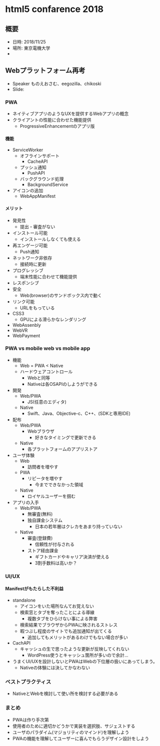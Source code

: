 # html5 confarence 2018

## 概要
* 日時: 2018/11/25
* 場所: 東京電機大学
*


## Webプラットフォーム再考
* Speaker ものえおさむ、eegozilla、chikoski
* Slide:

### PWA
* ネイティブアプリのようなUXを提供するWebアプリの概念
* クライアントの性能に合わせた機能提供
  - ProgressiveEnhancementのアプリ版
#### 機能
* ServiceWorker
  * オフラインサポート
    - CacheAPI
  * プッシュ通知
    - PushAPI
  * バックグラウンド処理
    - BackgroundService
* アイコンの追加
  - WebAppManifest
#### メリット
* 発見性
  - 提出・審査がない
* インストール可能
  - インストールしなくても使える
* 再エンゲージ可能
  - Push通知
* ネットワーク非依存
  - 接続時に更新
* プログレッシブ
  - 端末性能に合わせて機能提供
* レスポンシブ
* 安全
  - Web(browser)のサンドボックス内で動く
* リンク可能
  - URLをもっている
* CSS3
  - GPUによる滑らかなレンダリング
* WebAssenbly
* WebVR
* WebPayment

### PWA vs mobile web vs mobile app
* 機能
  - Web = PWA < Native
  - ハードウェアコントロール
    - Webと同等
    - Nativeは各OSAPIのしようができる
* 開発
  - Web/PWA
    - JS(任意のエディタ)
  - Native
    - Swift、Java、Objective-c、C++、(SDKと専用IDE)
* 配布
  - Web/PWA
    - Webブラウザ
      - 好きなタイミングで更新できる
  - Native
    - 各プラットフォームのアプリストア
* ユーザ体験
  - Web
    - 訪問者を増やす
  - PWA
    - リピータを増やす
      - 今までできなかった領域
  - Native
    - ロイヤルユーザーを掴む
* アプリの入手
  - Web/PWA
    - 無審査(無料)
    - 独自課金システム
      - 日本の若年層はクレカをあまり持っていない
  - Native
    - 審査(登録費)
      - 信頼性が付与される
    - ストア経由課金
      - ギフトカードやキャリア決済が使える
      - 3割手数料は高いか？

### UI/UX
#### Manifestがもたらした不利益
* standalone
  - アイコンをいた場所なんてお覚えない
  - 検索窓とタブを奪ったことによる導線
    - 複数タブをひらけない事による弊害
  - 検索結果でブラウザからPWAに映されるストレス
  - 暇つぶし程度のサイトでも追加通知が出てくる
    - 追加してもメリットがあるわけでもない場合が多い
* CachAPI
  - キャッシュの生で思ったような更新が反映してくれない
    - WordPress使うとキャッシュ箇所が多いので余計…
* うまくUI/UXを設計しないとPWAはWebの下位層の扱いにあってしまう。
  - Nativeの体験には決してかなわない

### ベストプラクティス
* NativeとWebを検討して使い所を検討する必要がある

### まとめ
* PWAは作り手次第
* 使用者のために適切かどうかで実装を選択肢、サジェストする
* ユーザのパラダイム(マジョリティのマインド)を理解しよう
* PWAの機能を理解してユーザーに喜んでもらうデザイン設計をしよう
